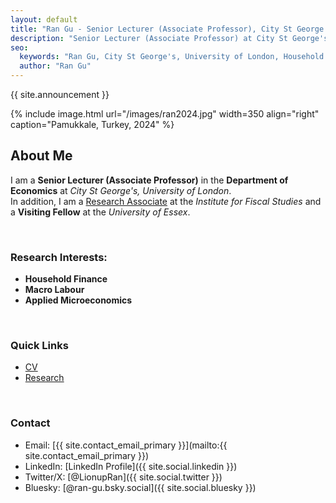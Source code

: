 ```yaml
---
layout: default
title: "Ran Gu - Senior Lecturer (Associate Professor), City St George's, University of London"
description: "Senior Lecturer (Associate Professor) at City St George's, University of London. Research Associate at the Institute for Fiscal Studies. Research Interests: Household Finance, Macro Labour, Applied Microeconomics."
seo:
  keywords: "Ran Gu, City St George's, University of London, Household Finance, Macro Labour, Applied Microeconomics, Economics"
  author: "Ran Gu"
---
```


<!-- Announcement about the move -->
<div class="announcement">
  <p>{{ site.announcement }}</p>
</div>


{% include image.html url="/images/ran2024.jpg" width=350 align="right" caption="Pamukkale, Turkey, 2024" %}
<br>

## About Me

I am a **Senior Lecturer (Associate Professor)** in the **Department of Economics** at *City St George's, University of London*. <br>
In addition, I am a [Research Associate](https://ifs.org.uk/people/ran-gu) at the *Institute for Fiscal Studies* and a **Visiting Fellow** at the *University of Essex*. 

<br>

### Research Interests:
- **Household Finance**
- **Macro Labour**
- **Applied Microeconomics**

<br>

### Quick Links
- [CV](/cv/RanCV.pdf)
- [Research](/research/index.html)

<br>

### Contact
- Email: [{{ site.contact_email_primary }}](mailto:{{ site.contact_email_primary }})
- LinkedIn: [LinkedIn Profile]({{ site.social.linkedin }})
- Twitter/X: [@LionupRan]({{ site.social.twitter }})
- Bluesky: [@ran-gu.bsky.social]({{ site.social.bluesky }})

<!-- 
### [CV](https://drive.google.com/file/d/1CxtcSsPBSsJIAqw-mH986dI93GF8yXxB/view?usp=drive_link)

- Email: [{{ site.contact_email_secondary }}](mailto:{{ site.contact_email_secondary }})
- Secondary Email: [{{ site.contact_email_secondary }}](mailto:{{ site.contact_email_secondary }})

-->